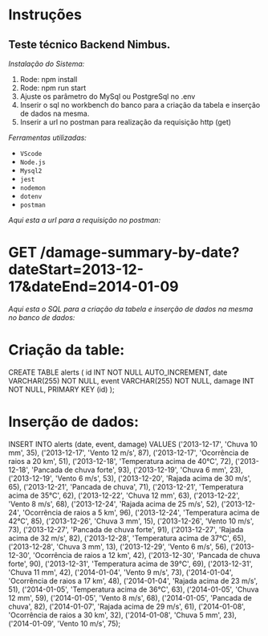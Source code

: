 # **Instruções**

## Teste técnico Backend Nimbus.

_Instalação do Sistema:_

1. Rode: npm install 
2. Rode: npm run start
3. Ajuste os parâmetro do MySql ou PostgreSql no .env
4. Inserir o sql no workbench do banco para a criação da tabela e inserção de dados na mesma.
5. Inserir a url no postman para realização da requisição http (get)

_Ferramentas utilizadas:_
- `VScode` 
- `Node.js` 
- `Mysql2` 
- `jest`
- `nodemon`
- `dotenv`
- `postman`

_Aqui esta a url para a requisição no postman:_ 
# GET /damage-summary-by-date?dateStart=2013-12-17&dateEnd=2014-01-09

_Aqui esta o SQL para a criação da tabela e inserção de dados na mesma no banco de dados:_

# Criação da table:

CREATE TABLE alerts (
  id INT NOT NULL AUTO_INCREMENT,
  date VARCHAR(255) NOT NULL,
  event VARCHAR(255) NOT NULL,
  damage INT NOT NULL,
  PRIMARY KEY (id)
);

# Inserção de dados:

INSERT INTO alerts (date, event, damage) VALUES
    ('2013-12-17', 'Chuva 10 mm', 35),
    ('2013-12-17', 'Vento 12 m/s', 87),
    ('2013-12-17', 'Ocorrência de raios a 20 km', 51),
    ('2013-12-18', 'Temperatura acima de 40°C', 72),
    ('2013-12-18', 'Pancada de chuva forte', 93),
    ('2013-12-19', 'Chuva 6 mm', 23),
    ('2013-12-19', 'Vento 6 m/s', 53),
    ('2013-12-20', 'Rajada acima de 30 m/s', 65),
    ('2013-12-21', 'Pancada de chuva', 71),
    ('2013-12-21', 'Temperatura acima de 35°C', 62),
    ('2013-12-22', 'Chuva 12 mm', 63),
    ('2013-12-22', 'Vento 8 m/s', 68),
    ('2013-12-24', 'Rajada acima de 25 m/s', 52),
    ('2013-12-24', 'Ocorrência de raios a 5 km', 96),
    ('2013-12-24', 'Temperatura acima de 42°C', 85),
    ('2013-12-26', 'Chuva 3 mm', 15),
    ('2013-12-26', 'Vento 10 m/s', 73),
    ('2013-12-27', 'Pancada de chuva forte', 91),
    ('2013-12-27', 'Rajada acima de 32 m/s', 82),
    ('2013-12-28', 'Temperatura acima de 37°C', 65),
    ('2013-12-28', 'Chuva 3 mm', 13),
    ('2013-12-29', 'Vento 6 m/s', 56),
    ('2013-12-30', 'Ocorrência de raios a 12 km', 42),
    ('2013-12-30', 'Pancada de chuva forte', 90),
    ('2013-12-31', 'Temperatura acima de 39°C', 69),
    ('2013-12-31', 'Chuva 11 mm', 42),
    ('2014-01-04', 'Vento 9 m/s', 73),
    ('2014-01-04', 'Ocorrência de raios a 17 km', 48),
    ('2014-01-04', 'Rajada acima de 23 m/s', 51),
    ('2014-01-05', 'Temperatura acima de 36°C', 63),
    ('2014-01-05', 'Chuva 12 mm', 59),
    ('2014-01-05', 'Vento 8 m/s', 68),
    ('2014-01-05', 'Pancada de chuva', 82),
    ('2014-01-07', 'Rajada acima de 29 m/s', 61),
    ('2014-01-08', 'Ocorrência de raios a 30 km', 32),
    ('2014-01-08', 'Chuva 5 mm', 23),
    ('2014-01-09', 'Vento 10 m/s', 75);

